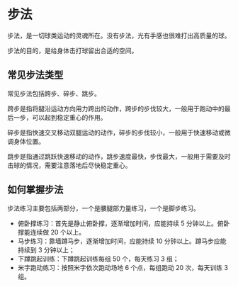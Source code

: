 # 步法

步法，是一切球类运动的灵魂所在。没有步法，光有手感也很难打出高质量的球。

步法的目的，是给身体击打球留出合适的空间。

## 常见步法类型

常见步法包括跨步、碎步、跳步。

跨步是指将腿沿运动方向用力跨出的动作，跨步的步伐较大，一般用于跑动中的最后一步，可以起到稳定重心的作用。

碎步是指快速交叉移动双腿运动的动作，碎步的步伐较小，一般用于快速移动或微调身体位置。

跳步是指通过跳跃快速移动的动作，跳步速度最快，步伐最大，一般用于需要及时击球的情况，需要注意落地后尽快稳定重心。

## 如何掌握步法

步法练习主要包括两部分，一个是腰腿部力量练习，一个是脚步练习。

* 俯卧撑练习：首先是静止俯卧撑，逐渐增加时间，应能持续 5 分钟以上。俯卧撑能连续做 20 个以上。
* 马步练习：靠墙蹲马步，逐渐增加时间，应能持续 10 分钟以上。蹲马步应能持续到 3 分钟以上；
* 下蹲跳起训练：下蹲跳起训练每组 50 个，每天练习 3 组；
* 米字跑动练习：按照米字依次跑动场地 6 个点，每组跑动 20 次，每天训练 3 组。